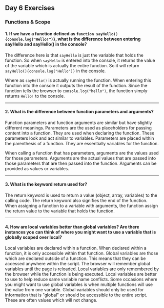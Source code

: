 ## Day 6 Exercises

### Functions & Scope

#### 1. If we have a function defined as `function sayHello(){console.log("Hello!")}`, what is the difference between entering sayHello and sayHello() in the console?
The difference here is that `sayHello` is just the variable that holds the function. So when `sayHello` is entered into the console, it returns the value of the variable which is actually the entire function. So it will return `sayHello(){console.log("Hello")}` in the console.

Where as `sayHello()` is actually running the function. When entering this function into the console it outputs the result of the function. Since the function tells the browser to `console.log("hello")`, the function simply returns `Hello!` to the console.

---

#### 2. What is the difference between function parameters and arguments?
Function parameters and function arguments are similar but have slightly different meanings. Parameters are the used as placeholders for passing content into a function. They are used when declaring the function. These parameters look and act similar to variables. Parameters are placed within the parenthesis of a function. They are essentially variables for the function.

When calling a function that has parameters, arguments are the values used for those parameters. Arguments are the actual values that are passed into those parameters that are then passed into the function. Arguments can be provided as values or variables.

---

#### 3. What is the keyword return used for?
The return keyword is used to return a value (object, array, variables) to the calling code. The return keyword also signifies the end of the function. When assigning a function to a variable with arguments, the function assign the return value to the variable that holds the function.

---

#### 4. How are local variables better than global variables? Are there instances you can think of where you might want to use a variable that is globally scoped over local?
Local variables are declared within a function. When declared within a function, it is only accessible within that function. Global variables are those which are declared outside of a function. This means that they can be accessed anywhere within the script. The browser will remember global variables until the page is reloaded. Local variables are only remembered by the browser while the function is being executed. Local variables are better to use to help reduce same variable name conflicts. Some occasions where you might want to use global variables is when multiple functions will use the value from one variable. Global variables should only be used for information that is "global" or should be accessible to the entire script. These are often values which will not change.
